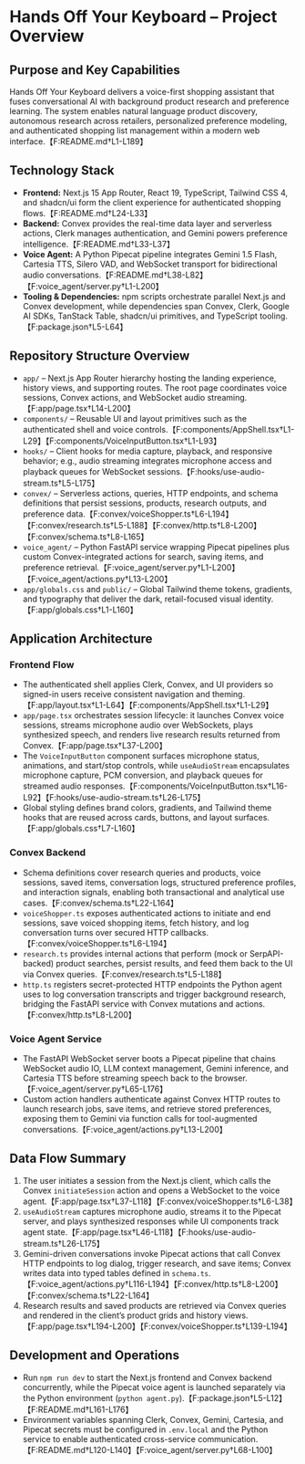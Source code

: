 # Hands Off Your Keyboard – Project Overview

## Purpose and Key Capabilities
Hands Off Your Keyboard delivers a voice-first shopping assistant that fuses conversational AI with background product research and preference learning. The system enables natural language product discovery, autonomous research across retailers, personalized preference modeling, and authenticated shopping list management within a modern web interface.【F:README.md†L1-L189】

## Technology Stack
- **Frontend:** Next.js 15 App Router, React 19, TypeScript, Tailwind CSS 4, and shadcn/ui form the client experience for authenticated shopping flows.【F:README.md†L24-L33】
- **Backend:** Convex provides the real-time data layer and serverless actions, Clerk manages authentication, and Gemini powers preference intelligence.【F:README.md†L33-L37】
- **Voice Agent:** A Python Pipecat pipeline integrates Gemini 1.5 Flash, Cartesia TTS, Silero VAD, and WebSocket transport for bidirectional audio conversations.【F:README.md†L38-L82】【F:voice_agent/server.py†L1-L200】
- **Tooling & Dependencies:** npm scripts orchestrate parallel Next.js and Convex development, while dependencies span Convex, Clerk, Google AI SDKs, TanStack Table, shadcn/ui primitives, and TypeScript tooling.【F:package.json†L5-L64】

## Repository Structure Overview
- `app/` – Next.js App Router hierarchy hosting the landing experience, history views, and supporting routes. The root page coordinates voice sessions, Convex actions, and WebSocket audio streaming.【F:app/page.tsx†L14-L200】
- `components/` – Reusable UI and layout primitives such as the authenticated shell and voice controls.【F:components/AppShell.tsx†L1-L29】【F:components/VoiceInputButton.tsx†L1-L93】
- `hooks/` – Client hooks for media capture, playback, and responsive behavior; e.g., audio streaming integrates microphone access and playback queues for WebSocket sessions.【F:hooks/use-audio-stream.ts†L5-L175】
- `convex/` – Serverless actions, queries, HTTP endpoints, and schema definitions that persist sessions, products, research outputs, and preference data.【F:convex/voiceShopper.ts†L6-L194】【F:convex/research.ts†L5-L188】【F:convex/http.ts†L8-L200】【F:convex/schema.ts†L8-L165】
- `voice_agent/` – Python FastAPI service wrapping Pipecat pipelines plus custom Convex-integrated actions for search, saving items, and preference retrieval.【F:voice_agent/server.py†L1-L200】【F:voice_agent/actions.py†L13-L200】
- `app/globals.css` and `public/` – Global Tailwind theme tokens, gradients, and typography that deliver the dark, retail-focused visual identity.【F:app/globals.css†L1-L160】

## Application Architecture
### Frontend Flow
- The authenticated shell applies Clerk, Convex, and UI providers so signed-in users receive consistent navigation and theming.【F:app/layout.tsx†L1-L64】【F:components/AppShell.tsx†L1-L29】
- `app/page.tsx` orchestrates session lifecycle: it launches Convex voice sessions, streams microphone audio over WebSockets, plays synthesized speech, and renders live research results returned from Convex.【F:app/page.tsx†L37-L200】
- The `VoiceInputButton` component surfaces microphone status, animations, and start/stop controls, while `useAudioStream` encapsulates microphone capture, PCM conversion, and playback queues for streamed audio responses.【F:components/VoiceInputButton.tsx†L16-L92】【F:hooks/use-audio-stream.ts†L26-L175】
- Global styling defines brand colors, gradients, and Tailwind theme hooks that are reused across cards, buttons, and layout surfaces.【F:app/globals.css†L7-L160】

### Convex Backend
- Schema definitions cover research queries and products, voice sessions, saved items, conversation logs, structured preference profiles, and interaction signals, enabling both transactional and analytical use cases.【F:convex/schema.ts†L22-L164】
- `voiceShopper.ts` exposes authenticated actions to initiate and end sessions, save voiced shopping items, fetch history, and log conversation turns over secured HTTP callbacks.【F:convex/voiceShopper.ts†L6-L194】
- `research.ts` provides internal actions that perform (mock or SerpAPI-backed) product searches, persist results, and feed them back to the UI via Convex queries.【F:convex/research.ts†L5-L188】
- `http.ts` registers secret-protected HTTP endpoints the Python agent uses to log conversation transcripts and trigger background research, bridging the FastAPI service with Convex mutations and actions.【F:convex/http.ts†L8-L200】

### Voice Agent Service
- The FastAPI WebSocket server boots a Pipecat pipeline that chains WebSocket audio IO, LLM context management, Gemini inference, and Cartesia TTS before streaming speech back to the browser.【F:voice_agent/server.py†L65-L176】
- Custom action handlers authenticate against Convex HTTP routes to launch research jobs, save items, and retrieve stored preferences, exposing them to Gemini via function calls for tool-augmented conversations.【F:voice_agent/actions.py†L13-L200】

## Data Flow Summary
1. The user initiates a session from the Next.js client, which calls the Convex `initiateSession` action and opens a WebSocket to the voice agent.【F:app/page.tsx†L37-L118】【F:convex/voiceShopper.ts†L6-L38】
2. `useAudioStream` captures microphone audio, streams it to the Pipecat server, and plays synthesized responses while UI components track agent state.【F:app/page.tsx†L46-L118】【F:hooks/use-audio-stream.ts†L26-L175】
3. Gemini-driven conversations invoke Pipecat actions that call Convex HTTP endpoints to log dialog, trigger research, and save items; Convex writes data into typed tables defined in `schema.ts`.【F:voice_agent/actions.py†L116-L194】【F:convex/http.ts†L8-L200】【F:convex/schema.ts†L22-L164】
4. Research results and saved products are retrieved via Convex queries and rendered in the client’s product grids and history views.【F:app/page.tsx†L194-L200】【F:convex/voiceShopper.ts†L139-L194】

## Development and Operations
- Run `npm run dev` to start the Next.js frontend and Convex backend concurrently, while the Pipecat voice agent is launched separately via the Python environment (`python agent.py`).【F:package.json†L5-L12】【F:README.md†L161-L176】
- Environment variables spanning Clerk, Convex, Gemini, Cartesia, and Pipecat secrets must be configured in `.env.local` and the Python service to enable authenticated cross-service communication.【F:README.md†L120-L140】【F:voice_agent/server.py†L68-L100】

